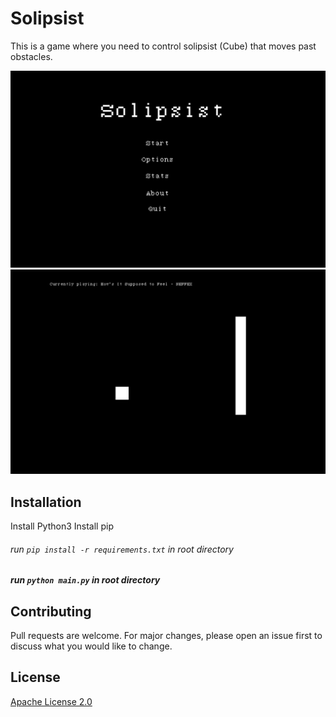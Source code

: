 # Solipsist

This is a game where you need to control solipsist (Cube) that moves past obstacles.

![Main Menu](readme_images/MainMenu.png)
![Gameplay](readme_images/Gameplay.png)

## Installation

Install Python3
Install pip
###### run ``pip install -r requirements.txt`` in root directory
##### run ``python main.py`` in root directory 

## Contributing
Pull requests are welcome. For major changes, please open an issue first to discuss what you would like to change.

## License
[Apache License 2.0](http://www.apache.org/licenses/LICENSE-2.0)

